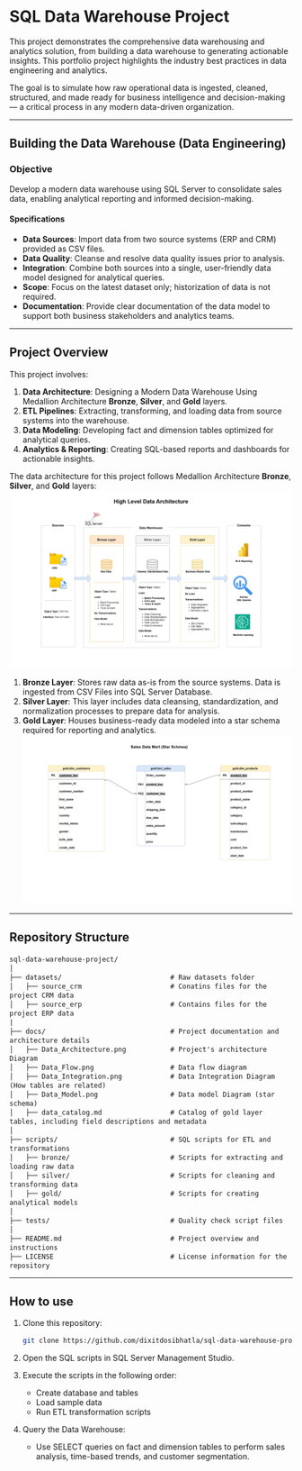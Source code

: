 # SQL Data Warehouse Project

This project demonstrates the comprehensive data warehousing and analytics solution, from building a data warehouse to generating actionable insights. 
This portfolio project highlights the industry best practices in data engineering and analytics.

The goal is to simulate how raw operational data is ingested, cleaned, structured, and made ready for business intelligence and decision-making — a critical process in any modern data-driven organization.

---

## Building the Data Warehouse (Data Engineering)

### Objective
Develop a modern data warehouse using SQL Server to consolidate sales data, enabling analytical reporting and informed decision-making.

#### Specifications
- **Data Sources**: Import data from two source systems (ERP and CRM) provided as CSV files.
- **Data Quality**: Cleanse and resolve data quality issues prior to analysis.
- **Integration**: Combine both sources into a single, user-friendly data model designed for analytical queries.
- **Scope**: Focus on the latest dataset only; historization of data is not required.
- **Documentation**: Provide clear documentation of the data model to support both business stakeholders and analytics teams.

---

## Project Overview

This project involves:

1. **Data Architecture**: Designing a Modern Data Warehouse Using Medallion Architecture **Bronze**, **Silver**, and **Gold** layers.
2. **ETL Pipelines**: Extracting, transforming, and loading data from source systems into the warehouse.
3. **Data Modeling**: Developing fact and dimension tables optimized for analytical queries.
4. **Analytics & Reporting**: Creating SQL-based reports and dashboards for actionable insights.

The data architecture for this project follows Medallion Architecture **Bronze**, **Silver**, and **Gold** layers:
![Data Architecture](docs/Data_Architecture.png)
1. **Bronze Layer**: Stores raw data as-is from the source systems. Data is ingested from CSV Files into SQL Server Database.
2. **Silver Layer**: This layer includes data cleansing, standardization, and normalization processes to prepare data for analysis.
3. **Gold Layer**: Houses business-ready data modeled into a star schema required for reporting and analytics.
![Data Model](docs/Data_Model.png)
---
## Repository Structure
```
sql-data-warehouse-project/
│
├── datasets/                           # Raw datasets folder
│   ├── source_crm                      # Conatins files for the project CRM data
│   ├── source_erp                      # Contains files for the project ERP data
|
├── docs/                               # Project documentation and architecture details
│   ├── Data_Architecture.png           # Project's architecture Diagram
│   ├── Data_Flow.png                   # Data flow diagram
│   ├── Data_Integration.png            # Data Integration Diagram (How tables are related)
│   ├── Data_Model.png                  # Data model Diagram (star schema)
│   ├── data_catalog.md                 # Catalog of gold layer tables, including field descriptions and metadata
│
├── scripts/                            # SQL scripts for ETL and transformations
│   ├── bronze/                         # Scripts for extracting and loading raw data
│   ├── silver/                         # Scripts for cleaning and transforming data
│   ├── gold/                           # Scripts for creating analytical models
│
├── tests/                              # Quality check script files
│
├── README.md                           # Project overview and instructions
├── LICENSE                             # License information for the repository

```
---
## How to use

1. Clone this repository:

   ```bash
   git clone https://github.com/dixitdosibhatla/sql-data-warehouse-project.git
2. Open the SQL scripts in SQL Server Management Studio.
3. Execute the scripts in the following order:
    - Create database and tables
    - Load sample data
    - Run ETL transformation scripts
4. Query the Data Warehouse:
    - Use SELECT queries on fact and dimension tables to perform sales analysis, time-based trends, and customer segmentation.


